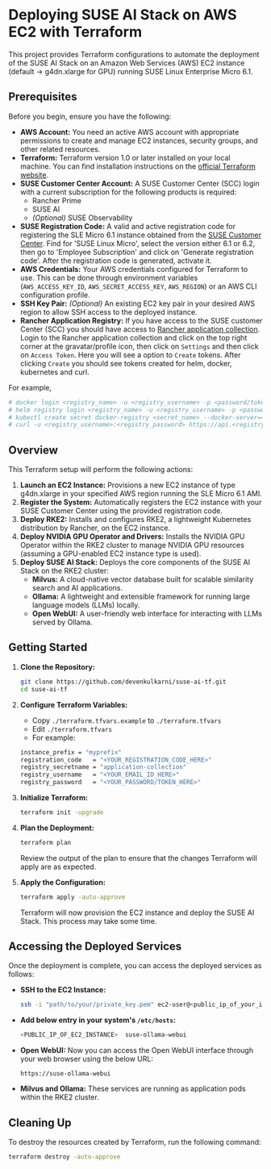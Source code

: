 # Deploying SUSE AI Stack on AWS EC2 with Terraform

This project provides Terraform configurations to automate the deployment of the SUSE AI Stack on an Amazon Web Services (AWS) EC2 instance (default -> g4dn.xlarge for GPU) running SUSE Linux Enterprise Micro 6.1.

## Prerequisites

Before you begin, ensure you have the following:

* **AWS Account:** You need an active AWS account with appropriate permissions to create and manage EC2 instances, security groups, and other related resources.
* **Terraform:** Terraform version 1.0 or later installed on your local machine. You can find installation instructions on the [official Terraform website](https://www.terraform.io/downloads).
* **SUSE Customer Center Account:** A SUSE Customer Center (SCC) login with a current subscription for the following products is required:
    * Rancher Prime
    * SUSE AI
    * *(Optional)* SUSE Observability
* **SUSE Registration Code:** A valid and active registration code for registering the SLE Micro 6.1 instance obtained from the [SUSE Customer Center](https://scc.suse.com/). Find for 'SUSE Linux Micro', select the version either 6.1 or 6.2, then go to 'Employee Subscription' and click on 'Generate registration code'. After the registration code is generated, activate it.
* **AWS Credentials:** Your AWS credentials configured for Terraform to use. This can be done through environment variables (`AWS_ACCESS_KEY_ID`, `AWS_SECRET_ACCESS_KEY`, `AWS_REGION`) or an AWS CLI configuration profile.
* **SSH Key Pair:** *(Optional)* An existing EC2 key pair in your desired AWS region to allow SSH access to the deployed instance.
* **Rancher Application Registry:** If you have access to the SUSE customer Center (SCC) you should have access to [Rancher application collection](https://apps.rancher.io/). Login to the Rancher application collection and click on the top right corner at the gravatar/profile icon, then click on `Settings` and then click on `Access Token`. Here you will see a option to `Create` tokens. After clicking `Create` you should see tokens created for helm, docker, kubernetes and curl.

For example,
```bash
# docker login <registry_name> -u <registry_username> -p <password/token>
# helm registry login <registry_name> -u <registry_username> -p <password/token>
# kubectl create secret docker-registry <secret_name> --docker-server=<registry_name> --docker-username=<registry_username> --docker-password=<registry_password>
# curl -u <registry_username>:<registry_password> https://api.<registry_name>/v1/applications
```

## Overview

This Terraform setup will perform the following actions:

1.  **Launch an EC2 Instance:** Provisions a new EC2 instance of type g4dn.xlarge in your specified AWS region running the SLE Micro 6.1 AMI.
2.  **Register the System:** Automatically registers the EC2 instance with your SUSE Customer Center using the provided registration code.
3.  **Deploy RKE2:** Installs and configures RKE2, a lightweight Kubernetes distribution by Rancher, on the EC2 instance.
4.  **Deploy NVIDIA GPU Operator and Drivers:** Installs the NVIDIA GPU Operator within the RKE2 cluster to manage NVIDIA GPU resources (assuming a GPU-enabled EC2 instance type is used).
5.  **Deploy SUSE AI Stack:** Deploys the core components of the SUSE AI Stack on the RKE2 cluster:
    * **Milvus:** A cloud-native vector database built for scalable similarity search and AI applications.
    * **Ollama:** A lightweight and extensible framework for running large language models (LLMs) locally.
    * **Open WebUI:** A user-friendly web interface for interacting with LLMs served by Ollama.

## Getting Started

1.  **Clone the Repository:**
    ```bash
    git clone https://github.com/devenkulkarni/suse-ai-tf.git
    cd suse-ai-tf
    ```

2.  **Configure Terraform Variables:**
    
    - Copy `./terraform.tfvars.example` to `./terraform.tfvars`
    - Edit `./terraform.tfvars`
    - For example:
    ```bash
    instance_prefix = "myprefix"
    registration_code   = "<YOUR_REGISTRATION_CODE_HERE>"
    registry_secretname = "application-collection"
    registry_username   = "<YOUR_EMAIL_ID_HERE>"
    registry_password   = "<YOUR_PASSWORD/TOKEN_HERE>"
    ```

3.  **Initialize Terraform:**
    ```bash
    terraform init -upgrade
    ```

4.  **Plan the Deployment:**
    ```bash
    terraform plan
    ```
    Review the output of the plan to ensure that the changes Terraform will apply are as expected.

5.  **Apply the Configuration:**
    ```bash
    terraform apply -auto-approve 
    ```
    Terraform will now provision the EC2 instance and deploy the SUSE AI Stack. This process may take some time.

## Accessing the Deployed Services

Once the deployment is complete, you can access the deployed services as follows:

* **SSH to the EC2 Instance:**
    ```bash
    ssh -i "path/to/your/private_key.pem" ec2-user@<public_ip_of_your_instance>
    ```

* **Add below entry in your system's `/etc/hosts`:**
    ```bash
    <PUBLIC_IP_OF_EC2_INSTANCE>  suse-ollama-webui
    
* **Open WebUI:** Now you can access the Open WebUI interface through your web browser using the below URL:
    ```
    https://suse-ollama-webui
    ```

* **Milvus and Ollama:** These services are running as application pods within the RKE2 cluster.

## Cleaning Up

To destroy the resources created by Terraform, run the following command:

```bash
terraform destroy -auto-approve
```
